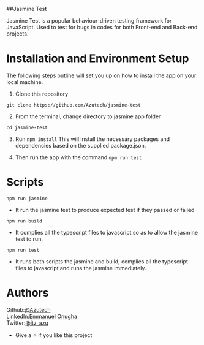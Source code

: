 ##Jasmine Test

Jasmine Test is a popular behaviour-driven testing framework for JavaScript. Used to test for bugs in codes for both Front-end and Back-end projects.

# Installation and Environment Setup

The following steps outline will set you up on how to install the app on your local machine.

1. Clone this repository 

```
git clone https://github.com/Azutech/jasmine-test
```
2. From the terminal, change directory to jasmine app folder 

```
cd jasmine-test
```
3. Run `npm install` This will install the necessary packages and dependencies based on the supplied package.json.

4. Then run the app with the command `npm run test`

# Scripts 

```
npm run jasmine 

```
- It run the jasmine test to produce expected test if they passed or failed

```
npm run build 

```
- It complies all the typescript files to javascript so as to allow the jasmine test to run.

```
npm run test

```

- It runs both scripts the jasmine and build, complies all the typescript files to javascript and runs the jasmine immediately.


# Authors

Github:[@Azutech](https://github.com/Azutech)\
LinkedIn:[Emmanuel Onugha](https://www.linkedin.com/in/emmanuel-onugha/)\
Twitter:[@itz_azu](https://twitter.com/itz_azu)


   - Give a :star: if you like this project
